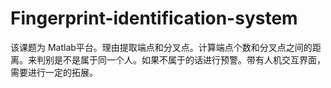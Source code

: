 # Fingerprint-identification-system
该课题为 Matlab平台。理由提取端点和分叉点。计算端点个数和分叉点之间的距离。来判别是不是属于同一个人。如果不属于的话进行预警。带有人机交互界面，需要进行一定的拓展。
